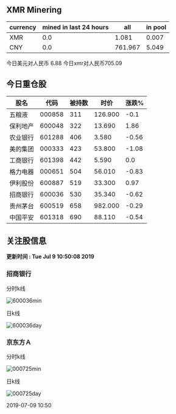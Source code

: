 ## XMR Minering

|currency|mined in last 24 hours|all|in pool|
|---|---|---|---|
|XMR|0.0|1.081|0.007|
|CNY|0.0|761.967|5.049|

今日美元对人民币 6.88	今日xmr对人民币705.09


## 今日重仓股 

|股名|代码|被持数|时价|涨跌%|
|---|---|---|---|---|
|五粮液|000858|311|126.900|-0.1|
|保利地产|600048|322|13.690|1.86|
|农业银行|601288|406|3.580|-0.56|
|美的集团|000333|423|53.800|-1.08|
|工商银行|601398|442|5.590|0.0|
|格力电器|000651|504|56.010|-0.83|
|伊利股份|600887|519|33.300|0.97|
|招商银行|600036|530|35.340|-0.62|
|贵州茅台|600519|658|982.000|-0.29|
|中国平安|601318|690|88.110|-0.54|

## 关注股信息
**更新时间 : Tue Jul  9 10:50:08 2019**
### 招商银行 
分时k线

![600036min](http://image.sinajs.cn/newchart/min/n/sh600036.gif)

日k线

![600036day](http://image.sinajs.cn/newchart/daily/n/sh600036.gif)

### 京东方Ａ 
分时k线

![000725min](http://image.sinajs.cn/newchart/min/n/sz000725.gif)

日k线

![000725day](http://image.sinajs.cn/newchart/daily/n/sz000725.gif)

2019-07-09 10:50